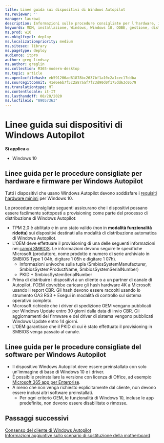 ```yaml
---
title: Linee guida sui dispositivi di Windows Autopilot
ms.reviewer: ''
manager: laurawi
description: Informazioni sulle procedure consigliate per l'hardware, il firmware e il software per la distribuzione di Windows Autopilot.
keywords: MDM, installazione, Windows, Windows 10, OOBE, gestione, distribuzione, Autopilot, ZTD, zero-touch, partner, msfb, Intune
ms.prod: w10
ms.mktglfcycl: deploy
ms.localizationpriority: medium
ms.sitesec: library
ms.pagetype: deploy
audience: itpro
author: greg-lindsay
ms.author: greglin
ms.collection: M365-modern-desktop
ms.topic: article
ms.openlocfilehash: eb591206ad61878bc2637bf1a10c2a1cec17ddba
ms.sourcegitcommit: 41e6e6b7f5c2a87aaf7f23d90d0f175dd63c0579
ms.translationtype: MT
ms.contentlocale: it-IT
ms.lasthandoff: 08/28/2020
ms.locfileid: "89057363"
---
```

# <a name="windows-autopilot-device-guidelines"></a>Linee guida sui dispositivi di Windows Autopilot

**Si applica a**

- Windows 10

## <a name="hardware-and-firmware-best-practice-guidelines-for-windows-autopilot"></a>Linee guida per le procedure consigliate per hardware e firmware per Windows Autopilot

Tutti i dispositivi che usano Windows Autopilot devono soddisfare i [requisiti hardware minimi](/windows-hardware/design/minimum/minimum-hardware-requirements-overview) per Windows 10.  

Le procedure consigliate seguenti assicurano che i dispositivi possano essere facilmente sottoposti a provisioning come parte del processo di distribuzione di Windows Autopilot: 
- TPM 2,0 è abilitato e in uno stato valido (non in **modalità funzionalità ridotta**) sui dispositivi destinati alla modalità di distribuzione automatica di Windows Autopilot.
- L'OEM deve effettuare il provisioning di una delle seguenti informazioni nei [campi SMBIOS](/windows-hardware/drivers/bringup/smbios). Le informazioni devono seguire le specifiche Microsoft (produttore, nome prodotto e numero di serie archiviato in SMBIOS Type 1 04h, digitare 1 05h e digitare 1 07h).
    - Informazioni univoche sulla tupla (SmbiosSystemManufacturer, SmbiosSystemProductName, SmbiosSystemSerialNumber)
    - PKID + SmbiosSystemSerialNumber
- Prima di distribuire i dispositivi a un cliente o a un partner di canale di Autopilot, l'OEM dovrebbe caricare gli hash hardware 4K a Microsoft usando il report CBR. Gli hash devono essere raccolti usando lo strumento OA3 RS3 + Esegui in modalità di controllo sul sistema operativo completo.
- Microsoft richiede che i driver di spedizione OEM vengano pubblicati per Windows Update entro 30 giorni dalla data di invio CBR. Gli aggiornamenti del firmware e del driver di sistema vengono pubblicati Windows Update entro 14 giorni.
- L'OEM garantisce che il PKID di cui è stato effettuato il provisioning in SMBIOS venga passato al canale.

## <a name="software-best-practice-guidelines-for-windows-autopilot"></a>Linee guida per le procedure consigliate del software per Windows Autopilot

- Il dispositivo Windows Autopilot deve essere preinstallato con solo un'immagine di base di Windows 10 e i driver.
- È possibile preinstallare la versione con licenza di Office, ad esempio [Microsoft 365 app per Enterprise](/deployoffice/about-office-365-proplus-in-the-enterprise).
- A meno che non venga richiesto esplicitamente dal cliente, non devono essere inclusi altri software preinstallati.
  - Per ogni criterio OEM, le funzionalità di Windows 10, incluse le app predefinite, non devono essere disabilitate o rimosse.

## <a name="next-steps"></a>Passaggi successivi

[Consenso del cliente di Windows Autopilot](registration-auth.md)<br>
[Informazioni aggiuntive sullo scenario di sostituzione della motherboard](autopilot-mbr.md)<br>